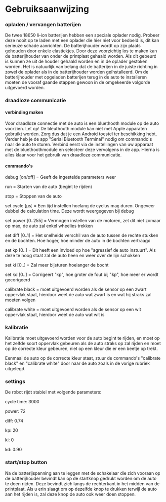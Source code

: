# Gebruiksaanwijzing

### opladen / vervangen batterijen
De twee 18650 li-ion batterijen hebben een speciale oplader nodig. Probeer deze nooit op te laden met een oplader die hier niet voor bedoeld is, dit kan serieuze schade aanrichten.
De batterijhouder wordt op zijn plaats gehouden door enkele elastiekjes. Door deze voorzichtig los te maken kan de batterijhouder van onder de printplaat gehaald worden. Als dit gebeurd is kunnen ze uit de houder gehaald worden en in de oplader gestoken worden. Het is natuurlijk van belang dat de batterijen in de juiste richting in zowel de oplader als in de batterijhouder worden geïnstalleerd. Om de batterijhouder met opgeladen batterijen terug in de auto te installeren moeten de vooraf gaande stappen gewoon in de omgekeerde volgorde uitgevoerd worden.

### draadloze communicatie
#### verbinding maken
Voor draadloze connectie met de auto is een bluethooth module op de auto voorzien. Let op! De bleuthooth module kan niet met Apple apparaten gebruikt worden. Zorg dus dat je een Android toestel ter beschikking hebt. Verder heb je de app "Serial Bluetooth Terminal" nodig om commando's naar de auto te sturen. Verbind eerst via de instellingen van uw apparaat met de bluethoothmodule en selecteer deze vervolgens in de app. Hierna is alles klaar voor het gebruik van draadloze communicatie.

#### commando's
debug [on/off]  = Geeft de ingestelde parameters weer

run  = Starten van de auto (begint te rijden)

stop  = Stoppen van de auto

set cycle [µs]  = Een tijd instellen hoelang de cyclus mag duren. Ongeveer dubbel de calculation time. Deze wordt weergegeven bij debug

set power [0..255]  = Vermogen instellen van de motoren, zet dit niet zomaar op max, de auto zal enkel wheelies trekken

set diff [0..1]  = Het snelheids verschil van de auto tussen de rechte stukken en de bochten. Hoe hoger, hoe minder de auto in de bochten vertraagd

set kp [0..]  = Dit heeft een invloed op hoe "agressief de auto instuurt". Als deze te hoog staat zal de auto heen en weer over de lijn schokken

set ki [0..]  = Zal meer bijsturen hoelanger de bocht

set kd [0..]  = Corrigeert "kp", hoe groter de fout bij "kp", hoe meer er wordt gecorigeerd

calibrate black  = moet uitgevoerd worden als de sensor op een zwart oppervlak staat, hierdoor weet de auto wat zwart is en wat hij straks zal moeten volgen

calibrate white  = moet uitgevoerd worden als de sensor op een wit oppervlak staat, hierdoor weet de auto wat wit is

### kalibratie
Kalibratie moet uitgevoerd worden voor de auto begint te rijden, en moet op het zelfde soort oppervlak gebeuren als de auto straks op zal rijden en moet op de correcte kleur gebeuren, niet op een kleur die er een beetje op trekt.

Eenmaal de auto op de correcte kleur staat, stuur de commando's "calibrate black" en "calibrate white" door naar de auto zoals in de vorige rubriek uitgelegd.

### settings
De robot rijdt stabiel met volgende parameters:

cycle time: 3000

power: 72

diff: 0.74

kp: 20

ki: 0

kd: 0.90

### start/stop button
Na de batterijspanning aan te leggen met de schakelaar die zich vooraan op de batterijhouder bevindt kan op de startknop gedrukt worden om de auto te doen rijden. Deze bevindt zich langs de rechterkant in het midden van de printplaat. Als u erin slaagt om op dezelfde knop te drukken terwijl de auto aan het rijden is, zal deze knop de auto ook weer doen stoppen.
